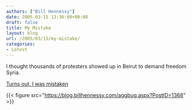 ```yaml
---
authors: ["Bill Hennessy"]
date: 2005-03-15 13:36:00+00:00
draft: false
title: My Mistake
layout: blog
url: /2005/03/15/my-mistake/
categories:
- Latest
---
```


I thought thousands of protesters showed up in Beirut to demand freedom Syria. 




[Turns out, I was mistaken](https://www.celluloid-wisdom.com/pw/index.php?/weblog/entry/18121/)

{{< figure src="https://blog.billhennessy.com/aggbug.aspx?PostID=1368" >}}


